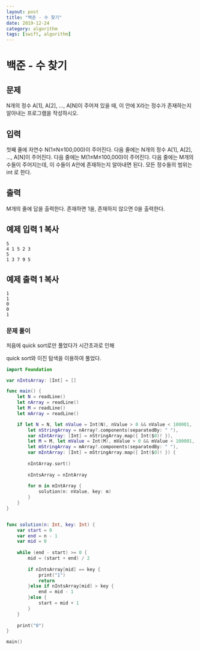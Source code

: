 ```yaml
---
layout: post
title: "백준 - 수 찾기"
date: 2019-12-24
category: algorithm
tags: [swift, algorithm]
---
```


# 백준 - 수 찾기

<!-- more -->

## 문제

N개의 정수 A[1], A[2], …, A[N]이 주어져 있을 때, 이 안에 X라는 정수가 존재하는지 알아내는 프로그램을 작성하시오.

## 입력

첫째 줄에 자연수 N(1≤N≤100,000)이 주어진다. 다음 줄에는 N개의 정수 A[1], A[2], …, A[N]이 주어진다. 다음 줄에는 M(1≤M≤100,000)이 주어진다. 다음 줄에는 M개의 수들이 주어지는데, 이 수들이 A안에 존재하는지 알아내면 된다. 모든 정수들의 범위는 int 로 한다.

## 출력

M개의 줄에 답을 출력한다. 존재하면 1을, 존재하지 않으면 0을 출력한다.

## 예제 입력 1 복사

```
5
4 1 5 2 3
5
1 3 7 9 5
```

## 예제 출력 1 복사

```
1
1
0
0
1
```



### 문제 풀이

처음에 quick sort로만 풀었다가 시간초과로 인해

quick sort와 이진 탐색을 이용하여 풀었다. 

```swift
import Foundation

var nIntsArray: [Int] = []

func main() {
    let N = readLine()
    let nArray = readLine()
    let M = readLine()
    let mArray = readLine()

    if let N = N, let nValue = Int(N), nValue > 0 && nValue < 100001,
        let nStringArray = nArray?.components(separatedBy: " "),
        var nIntArray: [Int] = nStringArray.map({ Int($0)! }),
        let M = M, let mValue = Int(M), mValue > 0 && mValue < 100001,
        let mStringArray = mArray?.components(separatedBy: " "),
        var mIntArray: [Int] = mStringArray.map({ Int($0)! }) {
        
        nIntArray.sort()
        
        nIntsArray = nIntArray
        
        for m in mIntArray {
            solution(n: nValue, key: m)
        }
    }
}


func solution(n: Int, key: Int) {
    var start = 0
    var end = n - 1
    var mid = 0
    
    while (end - start) >= 0 {
        mid = (start + end) / 2
        
        if nIntsArray[mid] == key {
            print("1")
            return
        }else if nIntsArray[mid] > key {
            end = mid - 1
        }else {
            start = mid + 1
        }
    }
    
    print("0")
}

main()
```

